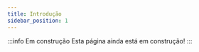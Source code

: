 ```yaml
---
title: Introdução
sidebar_position: 1
---
```

 
:::info Em construção
Esta página ainda está em construção!
:::
